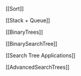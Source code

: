 [[Sort]]

[[Stack + Queue]]

[[BinaryTrees]]

[[BinarySearchTree]]

[[Search Tree Applications]]

[[AdvancedSearchTrees]]